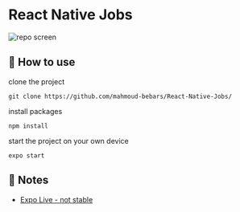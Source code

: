 # React Native Jobs
![repo screen](https://user-images.githubusercontent.com/66588352/236515218-a500c9e7-bcd8-45f3-80f1-9aeceea1d287.png)

## 🚀 How to use

clone the project 

```
git clone https://github.com/mahmoud-bebars/React-Native-Jobs/
```

install packages 

```
npm install
```

start the project on your own device

```
expo start
```

## 📝 Notes

- [Expo Live - not stable](https://expo.dev/@mahmoudbebars/MBJobs?serviceType=classic&distribution=expo-go)
